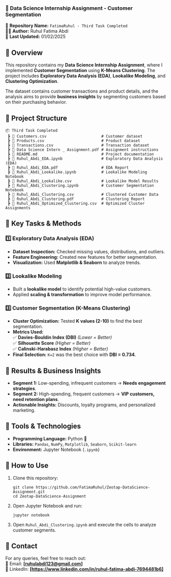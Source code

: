
### **📌 Data Science Internship Assignment - Customer Segmentation**  
📂 **Repository Name:** `FatimaRuhul - Third Task Completed`  
👩‍💻 **Author:** Ruhul Fatima Abdi  
📅 **Last Updated:** 01/02/2025 


## **📌 Overview**
This repository contains my **Data Science Internship Assignment**, where I implemented **Customer Segmentation** using **K-Means Clustering**. The project includes **Exploratory Data Analysis (EDA)**, **Lookalike Modeling**, and **Clustering Optimization**.

The dataset contains customer transactions and product details, and the analysis aims to provide **business insights** by segmenting customers based on their purchasing behavior.


## **📌 Project Structure**
```
📦 Third Task Completed
 ┣ 📜 Customers.csv                        # Customer dataset
 ┣ 📜 Products.csv                         # Product dataset
 ┣ 📜 Transactions.csv                     # Transaction dataset
 ┣ 📜 Data Science Intern _ Assignment.pdf # Assignment instructions
 ┣ 📜 README.md                            # Project documentation
 ┣ 📜 Ruhul_Abdi_EDA.ipynb                 # Exploratory Data Analysis (EDA)
 ┣ 📜 Ruhul_Abdi_EDA.pdf                   # EDA Report
 ┣ 📜 Ruhul_Abdi_Lookalike.ipynb           # Lookalike Modeling Notebook
 ┣ 📜 Ruhul_Abdi_Lookalike.csv             # Lookalike Model Results
 ┣ 📜 Ruhul_Abdi_Clustering.ipynb          # Customer Segmentation Notebook
 ┣ 📜 Ruhul_Abdi_Clustering.csv            # Clustered Customer Data
 ┣ 📜 Ruhul_Abdi_Clustering.pdf            # Clustering Report
 ┣ 📜 Ruhul_Abdi_Optimized_Clustering.csv  # Optimized Cluster Assignments
```


## **📌 Key Tasks & Methods**
### **1️⃣ Exploratory Data Analysis (EDA)**
- **Dataset Inspection:** Checked missing values, distributions, and outliers.
- **Feature Engineering:** Created new features for better segmentation.
- **Visualization:** Used **Matplotlib & Seaborn** to analyze trends.

### **2️⃣ Lookalike Modeling**
- Built a **lookalike model** to identify potential high-value customers.
- Applied **scaling & transformation** to improve model performance.

### **3️⃣ Customer Segmentation (K-Means Clustering)**
- **Cluster Optimization:** Tested **K values (2-10)** to find the best segmentation.
- **Metrics Used:**  
  ✅ **Davies-Bouldin Index (DBI)** *(Lower = Better)*  
  ✅ **Silhouette Score** *(Higher = Better)*  
  ✅ **Calinski-Harabasz Index** *(Higher = Better)*  
- **Final Selection:** `K=2` was the best choice with **DBI = 0.734**.


## **📌 Results & Business Insights**
- **Segment 1:** Low-spending, infrequent customers → **Needs engagement strategies**.
- **Segment 2:** High-spending, frequent customers → **VIP customers, need retention plans**.
- **Actionable Insights:** Discounts, loyalty programs, and personalized marketing.



## **📌 Tools & Technologies**
- **Programming Language:** Python 🐍
- **Libraries:** `Pandas`, `NumPy`, `Matplotlib`, `Seaborn`, `Scikit-learn`
- **Environment:** Jupyter Notebook (`.ipynb`)



## **📌 How to Use**
1. Clone this repository:  
   ```
   git clone https://github.com/FatimaRuhul/Zeotap-DataScience-Assignment.git
   cd Zeotap-DataScience-Assignment
   ```
2. Open Jupyter Notebook and run:
   ```
   jupyter notebook
   ```
3. Open `Ruhul_Abdi_Clustering.ipynb` and execute the cells to analyze customer segments.



## **📌 Contact**
For any queries, feel free to reach out:  
📩 Email: **[ruhulabdi123@gmail.com]**  
📌 LinkedIn: **[https://www.linkedin.com/in/ruhul-fatima-abdi-7694481b6]**

